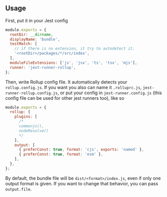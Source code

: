 ## Usage

First, put it in your Jest config

```js
module.exports = {
  rootDir: __dirname,
  displayName: 'bundle',
  testMatch: [
    // if there is no extension, it try to autodetect it.
    '<rootDir>/packages/*/src/index',
  ],
  moduleFileExtensions: ['js', 'jsx', 'ts', 'tsx', 'mjs'],
  runner: 'jest-runner-rollup',
};
```

Then, write Rollup config file. It automatically detects your `rollup.config.js`.
If you want you also can name it `.rolluprc.js`, `jest-runner-rollup.config.js`, or
put your config in `jest-runner.config.js` (this config file can be used for other jest runners too), like so

```js
module.exports = {
  rollup: {
    plugins: [
      /*
      commonjs(),
      nodeResolve()
      */
    ],
    output: [
      { preferConst: true, format: 'cjs', exports: 'named' },
      { preferConst: true, format: 'esm' },
    ],
  },
};
```

By default, the bundle file will be `dist/<format>/index.js`, even if only one output format is given.
If you want to change that behavior, you can pass `output.file`.

<!-- docks-start -->
<!-- docks-end -->



